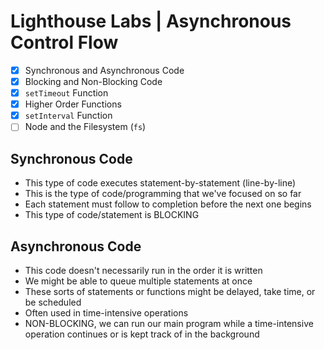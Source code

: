 # Lighthouse Labs | Asynchronous Control Flow

* [X] Synchronous and Asynchronous Code
* [X] Blocking and Non-Blocking Code
* [X] `setTimeout` Function
* [X] Higher Order Functions
* [X] `setInterval` Function
* [ ] Node and the Filesystem (`fs`)

## Synchronous Code

* This type of code executes statement-by-statement (line-by-line)
* This is the type of code/programming that we've focused on so far
* Each statement must follow to completion before the next one begins
* This type of code/statement is BLOCKING

## Asynchronous Code

* This code doesn't necessarily run in the order it is written
* We might be able to queue multiple statements at once
* These sorts of statements or functions might be delayed, take time, or be scheduled
* Often used in time-intensive operations
* NON-BLOCKING, we can run our main program while a time-intensive operation continues or is kept track of in the background


